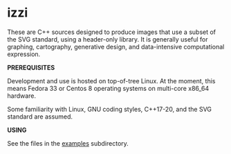 # izzi

These are C++ sources designed to produce images that use a subset of the
SVG standard, using a header-only library. It is generally useful for
graphing, cartography, generative design, and data-intensive
computational expression.


**PREREQUISITES**

Development and use is hosted on top-of-tree Linux. At the moment,
this means Fedora 33 or Centos 8 operating systems on multi-core
x86_64 hardware.

Some familiarity with Linux, GNU coding styles, C++17-20, and the SVG standard are assumed.


**USING**

See the files in the [examples](/examples/) subdirectory.